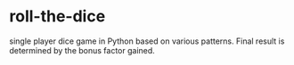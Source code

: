 # roll-the-dice
single player dice game in Python based on various patterns. Final result is determined by the bonus factor gained.
